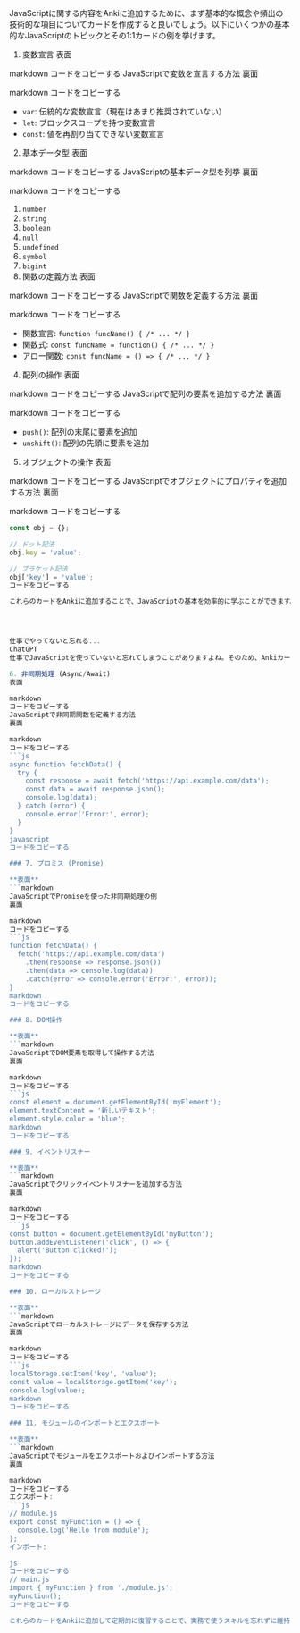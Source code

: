 JavaScriptに関する内容をAnkiに追加するために、まず基本的な概念や頻出の技術的な項目についてカードを作成すると良いでしょう。以下にいくつかの基本的なJavaScriptのトピックとその1:1カードの例を挙げます。

1. 変数宣言
表面

markdown
コードをコピーする
JavaScriptで変数を宣言する方法
裏面

markdown
コードをコピーする
- `var`: 伝統的な変数宣言（現在はあまり推奨されていない）
- `let`: ブロックスコープを持つ変数宣言
- `const`: 値を再割り当てできない変数宣言
2. 基本データ型
表面

markdown
コードをコピーする
JavaScriptの基本データ型を列挙
裏面

markdown
コードをコピーする
1. `number`
2. `string`
3. `boolean`
4. `null`
5. `undefined`
6. `symbol`
7. `bigint`
3. 関数の定義方法
表面

markdown
コードをコピーする
JavaScriptで関数を定義する方法
裏面

markdown
コードをコピーする
- 関数宣言: `function funcName() { /* ... */ }`
- 関数式: `const funcName = function() { /* ... */ }`
- アロー関数: `const funcName = () => { /* ... */ }`
4. 配列の操作
表面

markdown
コードをコピーする
JavaScriptで配列の要素を追加する方法
裏面

markdown
コードをコピーする
- `push()`: 配列の末尾に要素を追加
- `unshift()`: 配列の先頭に要素を追加
5. オブジェクトの操作
表面

markdown
コードをコピーする
JavaScriptでオブジェクトにプロパティを追加する方法
裏面

markdown
コードをコピーする
```js
const obj = {};

// ドット記法
obj.key = 'value';

// ブラケット記法
obj['key'] = 'value';
コードをコピーする

これらのカードをAnkiに追加することで、JavaScriptの基本を効率的に学ぶことができます。続けて、より高度なトピックについてもカードを作成していくと良いでしょう。




仕事でやってないと忘れる...
ChatGPT
仕事でJavaScriptを使っていないと忘れてしまうことがありますよね。そのため、Ankiカードに実務でよく使うスニペットやトピックを追加して定期的に復習することが大切です。以下に、もう少し実務的な内容を含んだAnkiカードの例をいくつか挙げます。

6. 非同期処理 (Async/Await)
表面

markdown
コードをコピーする
JavaScriptで非同期関数を定義する方法
裏面

markdown
コードをコピーする
```js
async function fetchData() {
  try {
    const response = await fetch('https://api.example.com/data');
    const data = await response.json();
    console.log(data);
  } catch (error) {
    console.error('Error:', error);
  }
}
javascript
コードをコピーする

### 7. プロミス (Promise)

**表面**
```markdown
JavaScriptでPromiseを使った非同期処理の例
裏面

markdown
コードをコピーする
```js
function fetchData() {
  fetch('https://api.example.com/data')
    .then(response => response.json())
    .then(data => console.log(data))
    .catch(error => console.error('Error:', error));
}
markdown
コードをコピーする

### 8. DOM操作

**表面**
```markdown
JavaScriptでDOM要素を取得して操作する方法
裏面

markdown
コードをコピーする
```js
const element = document.getElementById('myElement');
element.textContent = '新しいテキスト';
element.style.color = 'blue';
markdown
コードをコピーする

### 9. イベントリスナー

**表面**
```markdown
JavaScriptでクリックイベントリスナーを追加する方法
裏面

markdown
コードをコピーする
```js
const button = document.getElementById('myButton');
button.addEventListener('click', () => {
  alert('Button clicked!');
});
markdown
コードをコピーする

### 10. ローカルストレージ

**表面**
```markdown
JavaScriptでローカルストレージにデータを保存する方法
裏面

markdown
コードをコピーする
```js
localStorage.setItem('key', 'value');
const value = localStorage.getItem('key');
console.log(value);
markdown
コードをコピーする

### 11. モジュールのインポートとエクスポート

**表面**
```markdown
JavaScriptでモジュールをエクスポートおよびインポートする方法
裏面

markdown
コードをコピーする
エクスポート:
```js
// module.js
export const myFunction = () => {
  console.log('Hello from module');
};
インポート:

js
コードをコピーする
// main.js
import { myFunction } from './module.js';
myFunction();
コードをコピーする

これらのカードをAnkiに追加して定期的に復習することで、実務で使うスキルを忘れずに維持できます。もし他に特定のトピックや実務でよく使うスニペットがあれば教えてください。さらにカスタマイズしたカードを作成できます。